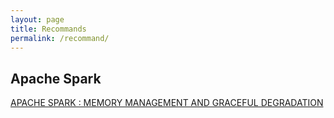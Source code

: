 ```yaml
---
layout: page
title: Recommands
permalink: /recommand/
---
```


## Apache Spark
[APACHE SPARK : MEMORY MANAGEMENT AND GRACEFUL DEGRADATION](https://ogirardot.wordpress.com/2014/12/11/apache-spark-memory-management-and-graceful-degradation/)

